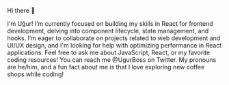 


Hi there 👋

I'm Uğur! I’m currently focused on building my skills in React for frontend development, delving into component lifecycle, state management, and hooks. I’m eager to collaborate on projects related to web development and UI/UX design, and I'm looking for help with optimizing performance in React applications. Feel free to ask me about JavaScript, React, or my favorite coding resources! You can reach me @UgurBoss on Twitter. My pronouns are he/him, and a fun fact about me is that I love exploring new coffee shops while coding!
